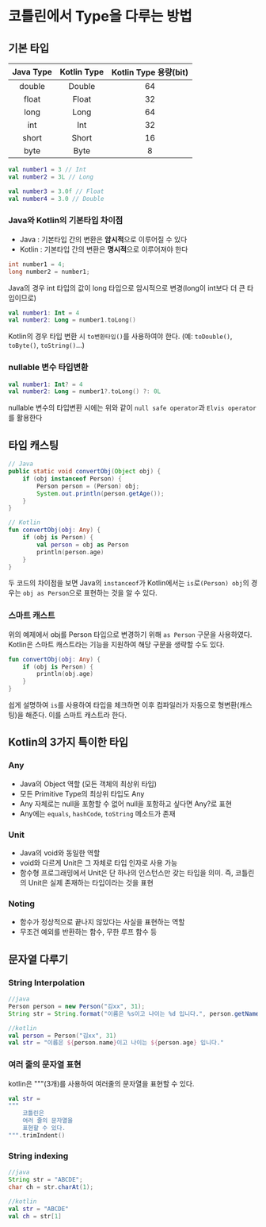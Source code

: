# 코틀린에서 Type을 다루는 방법

## 기본 타입

| Java Type | Kotlin Type | Kotlin Type 용량(bit) |
|:---------:|:-----------:|:-------------------:|
|  double   |   Double    |         64          |
 |   float   |    Float    |         32          |
|   long    |    Long     |         64          |
|    int    |     Int     |         32          |
|   short   |    Short    |         16          |
|   byte    |    Byte     |          8          |

```kotlin
val number1 = 3 // Int
val number2 = 3L // Long

val number3 = 3.0f // Float
val number4 = 3.0 // Double
```

### Java와 Kotlin의 기본타입 차이점
- Java : 기본타입 간의 변환은 **암시적**으로 이루어질 수 있다
- Kotlin : 기본타입 간의 변환은 **명시적**으로 이루어져야 한다

```java
int number1 = 4;
long number2 = number1;
```
Java의 경우 int 타입의 값이 long 타입으로 암시적으로 변경(long이 int보다 더 큰 타입이므로)

```kotlin
val number1: Int = 4
val number2: Long = number1.toLong()
```
Kotlin의 경우 타입 변환 시 `to변환타입()`를 사용하여야 한다. (예: `toDouble()`, `toByte()`, `toString()`...)

### nullable 변수 타입변환
```kotlin
val number1: Int? = 4
val number2: Long = number1?.toLong() ?: 0L
```
nullable 변수의 타입변환 시에는 위와 같이 `null safe operator`과 `Elvis operator`를 활용한다 

## 타입 캐스팅
```java
// Java
public static void convertObj(Object obj) {
    if (obj instanceof Person) {
        Person person = (Person) obj;
        System.out.println(person.getAge());
    }
}
```

```kotlin
// Kotlin
fun convertObj(obj: Any) {
    if (obj is Person) {
        val person = obj as Person
        println(person.age)
    }
}
```
두 코드의 차이점을 보면 Java의 `instanceof`가 Kotlin에서는 `is`로`(Person) obj`의 경우는 `obj as Person`으로 표현하는 것을 알 수 있다.

### 스마트 캐스트
위의 예제에서 obj를 Person 타입으로 변경하기 위해 `as Person` 구문을 사용하였다. 
Kotlin은 스마트 캐스트라는 기능을 지원하여 해당 구문을 생략할 수도 있다. 
```kotlin
fun convertObj(obj: Any) {
    if (obj is Person) {
        println(obj.age)
    }
}
```
쉽게 설명하여 `is`를 사용하여 타입을 체크하면 이후 컴파일러가 자동으로 형변환(캐스팅)을 해준다. 이를 스마트 캐스트라 한다.

## Kotlin의 3가지 특이한 타입

### Any
- Java의 Object 역할 (모든 객체의 최상위 타입)
- 모든 Primitive Type의 최상위 타입도 Any
- Any 자체로는 null을 포함할 수 없어 null을 포함하고 싶다면 Any?로 표현
- Any에는 `equals`, `hashCode`, `toString` 메소드가 존재 

### Unit
- Java의 void와 동일한 역할
- void와 다르게 Unit은 그 자체로 타입 인자로 사용 가능
- 함수형 프로그래밍에서 Unit은 단 하나의 인스턴스만 갖는 타입을 의미.
즉, 코틀린의 Unit은 실제 존재하는 타입이라는 것을 표현

### Noting
- 함수가 정상적으로 끝나지 않았다는 사실을 표현하는 역할
- 무조건 예외를 반환하는 함수, 무한 루프 함수 등

## 문자열 다루기 

### String Interpolation
```java
//java
Person person = new Person("김xx", 31);
String str = String.format("이름은 %s이고 나이는 %d 입니다.", person.getName(), person.getAge());
```

```kotlin
//kotlin
val person = Person("김xx", 31)
val str = "이름은 ${person.name}이고 나이는 ${person.age} 입니다."
```

### 여러 줄의 문자열 표현
kotlin은 """(3개)를 사용하여 여러줄의 문자열을 표현할 수 있다.
```kotlin
val str = 
"""
    코틀린은
    여러 줄의 문자열을
    표현할 수 있다.
""".trimIndent()
```

### String indexing
```java
//java
String str = "ABCDE";
char ch = str.charAt(1);
```

```kotlin
//kotlin
val str = "ABCDE"
val ch = str[1]
```
